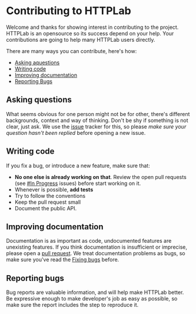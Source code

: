 # Contributing to HTTPLab
Welcome and thanks for showing interest in contributing to the project.
HTTPLab is an opensource so its success depend on your help. Your contributions are going to help many HTTPLab users directly.

There are many ways you can contribute, here's how:

- [Asking aquestions](#asking-question)
- [Writing code](#writing-code)
- [Improving documentation](#improving-documentation)
- [Reporting Bugs](#reporting-bugs)

## Asking questions
What seems obvious for one person might not be for other, there's different backgrounds, context and way of thinking.
Don't be shy if something is not clear, just ask.
We use the [issue](https://github.com/gchaincl/httplab/issues) tracker for this,
so please *make sure your question hasn't been replied* before opening a new issue.

## Writing code
If you fix a bug, or introduce a new feature, make sure that:
* **No one else is already working on that**. Review the open pull requests (see [#In Progress](https://github.com/gchaincl/httplab/issues?q=is%3Aopen+is%3Aissue+label%3A%22In+Progress%22) issues)  before start working on it.
* Whenever is possible, **add tests**
* Try to follow the conventions
* Keep the pull request small
* Document the public API.

## Improving documentation
Documentation is as important as code, undocumented features are unexisting features.
If you think documentation is insufficient or imprecise, please open a [pull request](https://github.com/gchaincl/httplab/pulls).
We treat documentation problems as bugs, so make sure you've read the [Fixing bugs](#fixing-bugs) before.

## Reporting bugs
Bug reports are valuable information, and will help make HTTPLab better.
Be expressive enough to make developer's job as easy as possible, so make sure the report includes the step to reproduce it.
